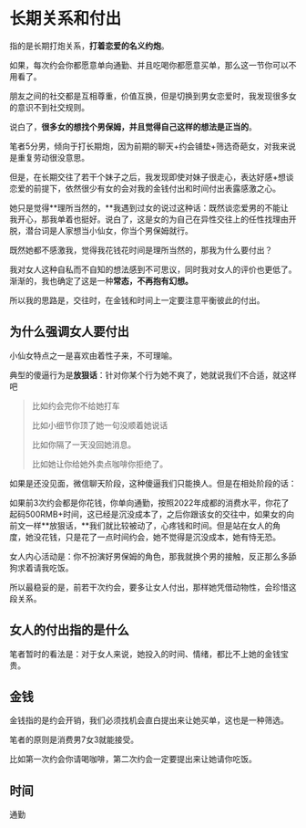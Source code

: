 # 长期关系和付出

指的是长期打炮关系，**打着恋爱的名义约炮**。

如果，每次约会你都愿意单向通勤、并且吃喝你都愿意买单，那么这一节你可以不用看了。

朋友之间的社交都是互相尊重，价值互换，但是切换到男女恋爱时，我发现很多女的意识不到社交规则。

说白了，**很多女的想找个男保姆，并且觉得自己这样的想法是正当的**。

笔者5分男，倾向于打长期炮，因为前期的聊天+约会铺垫+筛选奇葩女，对我来说是重复劳动很没意思。

但是，在长期交往了若干个妹子之后，我发现即使对妹子很走心，表达好感+想谈恋爱的前提下，依然很少有女的会对我的金钱付出和时间付出表露感激之心。

她只是觉得**理所当然的，**我遇到过女的说过这种话：既然谈恋爱男的不能让我开心，那我单着也挺好。说白了，这是女的为自己在异性交往上的任性找理由开脱，潜台词是人家想当小仙女，你当个男保姆就行。

既然她都不感激我，觉得我花钱花时间是理所当然的，那我为什么要付出？

我对女人这种自私而不自知的想法感到不可思议，同时我对女人的评价也更低了。渐渐的，我也确定了这是一种**常态，**不再抱有幻想**。**

所以我的思路是，交往时，在金钱和时间上一定要注意平衡彼此的付出。

## 为什么强调女人要付出

小仙女特点之一是喜欢由着性子来，不可理喻。

典型的傻逼行为是**放狠话**：针对你某个行为她不爽了，她就说我们不合适，就这样吧

> 比如约会完你不给她打车
>
> 比如小细节你顶了她一句没顺着她说话
>
> 比如你隔了一天没回她消息。
>
> 比如她让你给她外卖点咖啡你拒绝了。

如果是还没见面，微信聊天阶段，这种傻逼我们只能换人。但是在相处阶段的话：

如果前3次约会都是你花钱，你单向通勤，按照2022年成都的消费水平，你花了起码500RMB+时间，这已经是沉没成本了，之后你跟该女的交往中，如果女的向前文一样**放狠话，**我们就比较被动了，心疼钱和时间。但是站在女人的角度，她没花钱，只是花了一点时间约会，她不觉得是沉没成本，她有恃无恐。

女人内心活动是：你不扮演好男保姆的角色，那我就换个男的接触，反正那么多舔狗求着请我吃饭。

所以最稳妥的是，前若干次约会，要多让女人付出，那样她凭借动物性，会珍惜这段关系。

## 女人的付出指的是什么

笔者暂时的看法是：对于女人来说，她投入的时间、情绪，都比不上她的金钱宝贵。

## 金钱

金钱指的是约会开销，我们必须找机会直白提出来让她买单，这也是一种筛选。

笔者的原则是消费男7女3就能接受。

比如第一次约会你请喝咖啡，第二次约会一定要提出来让她请你吃饭。

## 时间

通勤
